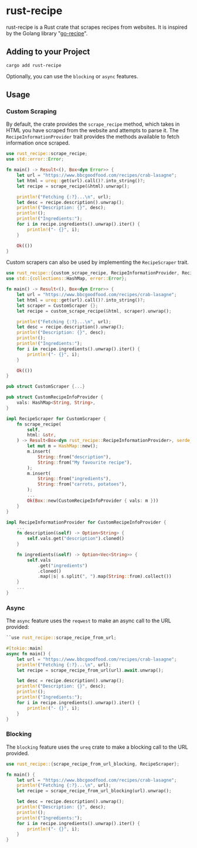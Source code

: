# rust-recipe

rust-recipe is a Rust crate that scrapes recipes from websites.
It is inspired by the Golang library "[go-recipe](https://github.com/kkyr/go-recipe)".

## Adding to your Project

```shell
cargo add rust-recipe
```

Optionally, you can use the `blocking` or `async` features.

## Usage

### Custom Scraping

By default, the crate provides the `scrape_recipe` method, which takes in HTML you have scraped from the website and attempts to parse it.
The `RecipeInformationProvider` trait provides the methods available to fetch information once scraped.

```rust ignore
use rust_recipe::scrape_recipe;
use std::error::Error;

fn main() -> Result<(), Box<dyn Error>> {
    let url = "https://www.bbcgoodfood.com/recipes/crab-lasagne";
    let html = ureq::get(url).call()?.into_string()?;
    let recipe = scrape_recipe(&html).unwrap();

    println!("Fetching {:?}...\n", url);
    let desc = recipe.description().unwrap();
    println!("Description: {}", desc);
    println!();
    println!("Ingredients:");
    for i in recipe.ingredients().unwrap().iter() {
        println!("- {}", i);
    }

    Ok(())
}
```

Custom scrapers can also be used by implementing the `RecipeScraper` trait.

```rust ignore
use rust_recipe::{custom_scrape_recipe, RecipeInformationProvider, RecipeScraper};
use std::{collections::HashMap, error::Error};

fn main() -> Result<(), Box<dyn Error>> {
    let url = "https://www.bbcgoodfood.com/recipes/crab-lasagne";
    let html = ureq::get(url).call()?.into_string()?;
    let scraper = CustomScraper {};
    let recipe = custom_scrape_recipe(&html, scraper).unwrap();

    println!("Fetching {:?}...\n", url);
    let desc = recipe.description().unwrap();
    println!("Description: {}", desc);
    println!();
    println!("Ingredients:");
    for i in recipe.ingredients().unwrap().iter() {
        println!("- {}", i);
    }

    Ok(())
}

pub struct CustomScraper {...}

pub struct CustomRecipeInfoProvider {
    vals: HashMap<String, String>,
}

impl RecipeScraper for CustomScraper {
    fn scrape_recipe(
        self,
        html: &str,
    ) -> Result<Box<dyn rust_recipe::RecipeInformationProvider>, serde_json::Error> {
        let mut m = HashMap::new();
        m.insert(
            String::from("description"),
            String::from("My favourite recipe"),
        );
        m.insert(
            String::from("ingredients"),
            String::from("carrots, potatoes"),
        );
        ...
        Ok(Box::new(CustomRecipeInfoProvider { vals: m }))
    }
}

impl RecipeInformationProvider for CustomRecipeInfoProvider {
    ...
    fn description(&self) -> Option<String> {
        self.vals.get("description").cloned()
    }

    fn ingredients(&self) -> Option<Vec<String>> {
        self.vals
            .get("ingredients")
            .cloned()
            .map(|s| s.split(", ").map(String::from).collect())
    }
    ...
}
```

### Async

The `async` feature uses the `reqwest` to make an async call to the URL provided:

```rust ignore
``use rust_recipe::scrape_recipe_from_url;

#[tokio::main]
async fn main() {
    let url = "https://www.bbcgoodfood.com/recipes/crab-lasagne";
    println!("Fetching {:?}...\n", url);
    let recipe = scrape_recipe_from_url(url).await.unwrap();

    let desc = recipe.description().unwrap();
    println!("Description: {}", desc);
    println!();
    println!("Ingredients:");
    for i in recipe.ingredients().unwrap().iter() {
        println!("- {}", i);
    }
}
```

### Blocking

The `blocking` feature uses the `ureq` crate to make a blocking call to the URL provided.

```rust ignore
use rust_recipe::{scrape_recipe_from_url_blocking, RecipeScraper};

fn main() {
    let url = "https://www.bbcgoodfood.com/recipes/crab-lasagne";
    println!("Fetching {:?}...\n", url);
    let recipe = scrape_recipe_from_url_blocking(url).unwrap();

    let desc = recipe.description().unwrap();
    println!("Description: {}", desc);
    println!();
    println!("Ingredients:");
    for i in recipe.ingredients().unwrap().iter() {
        println!("- {}", i);
    }
}
```
